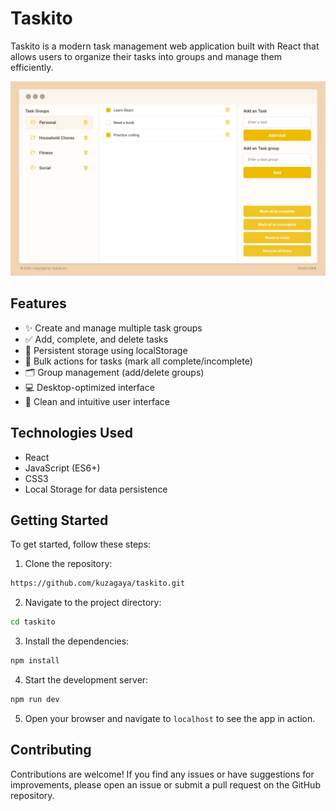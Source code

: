 # Taskito

Taskito is a modern task management web application built with React that allows users to organize their tasks into groups and manage them efficiently.

![Taskito App](src/assets/Taskito.png)

## Features

- ✨ Create and manage multiple task groups
- ✅ Add, complete, and delete tasks
- 💾 Persistent storage using localStorage
- 🎯 Bulk actions for tasks (mark all complete/incomplete)
- 🗂️ Group management (add/delete groups)
- 💻 Desktop-optimized interface
- 🎨 Clean and intuitive user interface

## Technologies Used

- React
- JavaScript (ES6+)
- CSS3
- Local Storage for data persistence

## Getting Started

To get started, follow these steps:

1. Clone the repository:

```bash
https://github.com/kuzagaya/taskito.git
```

2. Navigate to the project directory:

```bash
cd taskito
```

3. Install the dependencies:

```bash
npm install
```

4. Start the development server:

```bash
npm run dev
```

5. Open your browser and navigate to `localhost` to see the app in action.

## Contributing

Contributions are welcome! If you find any issues or have suggestions for improvements, please open an issue or submit a pull request on the GitHub repository.
